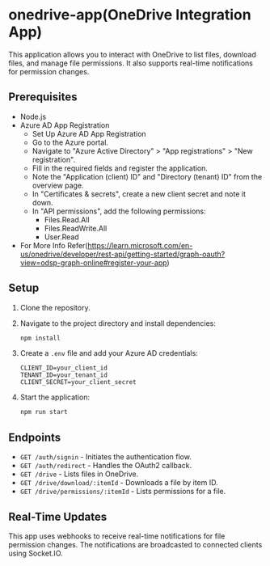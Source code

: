 # onedrive-app(OneDrive Integration App)

This application allows you to interact with OneDrive to list files, download files, and manage file permissions. It also supports real-time notifications for permission changes.

## Prerequisites

- Node.js
- Azure AD App Registration
    - Set Up Azure AD App Registration
    - Go to the Azure portal.
    - Navigate to "Azure Active Directory" > "App registrations" > "New registration".
    - Fill in the required fields and register the application.
    - Note the "Application (client) ID" and "Directory (tenant) ID" from the overview page.
    - In "Certificates & secrets", create a new client secret and note it down.
    - In "API permissions", add the following permissions:
        - Files.Read.All
        - Files.ReadWrite.All
        - User.Read
 - For More Info Refer(https://learn.microsoft.com/en-us/onedrive/developer/rest-api/getting-started/graph-oauth?view=odsp-graph-online#register-your-app)

## Setup

1. Clone the repository.
2. Navigate to the project directory and install dependencies:

    ```bash
    npm install
    ```

3. Create a `.env` file and add your Azure AD credentials:

    ```env
    CLIENT_ID=your_client_id
    TENANT_ID=your_tenant_id
    CLIENT_SECRET=your_client_secret
    ```

4. Start the application:

    ```bash
    npm run start
    ```

## Endpoints

- `GET /auth/signin` - Initiates the authentication flow.
- `GET /auth/redirect` - Handles the OAuth2 callback.
- `GET /drive` - Lists files in OneDrive.
- `GET /drive/download/:itemId` - Downloads a file by item ID.
- `GET /drive/permissions/:itemId` - Lists permissions for a file.

## Real-Time Updates

This app uses webhooks to receive real-time notifications for file permission changes. The notifications are broadcasted to connected clients using Socket.IO.
